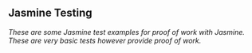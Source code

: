 ## Jasmine Testing
  *These are some Jasmine test examples for proof of work with Jasmine. These are very basic tests however provide proof of work.*
